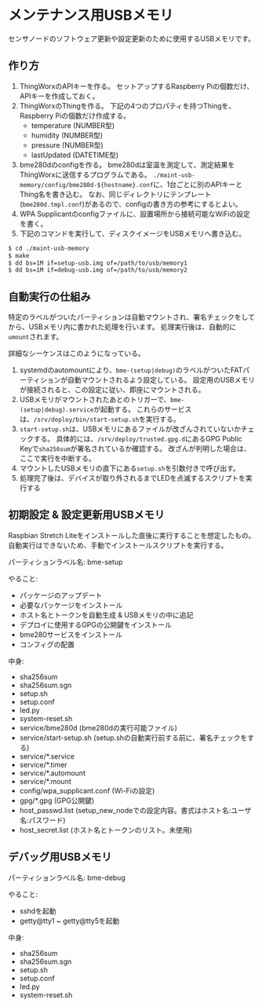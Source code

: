 # メンテナンス用USBメモリ
センサノードのソフトウェア更新や設定更新のために使用するUSBメモリです。


## 作り方
1. ThingWorxのAPIキーを作る。
   セットアップするRaspberry Piの個数だけ、APIキーを作成しておく。
2. ThingWorxのThingを作る。
   下記の4つのプロパティを持つThingを、Raspberry Piの個数だけ作成する。
   * temperature (NUMBER型)
   * humidity (NUMBER型)
   * pressure (NUMBER型)
   * lastUpdated (DATETIME型)
2. bme280dのconfigを作る。
   bme280dは室温を測定して、測定結果をThingWorxに送信するプログラムである。
   `./maint-usb-memory/config/bme280d-${hostname}.conf`に、1台ごとに別のAPIキーとThing名を書き込む。
   なお、同じディレクトリにテンプレート(`bme280d.tmpl.conf`)があるので、configの書き方の参考にするとよい。
3. WPA Supplicantのconfigファイルに、設置場所から接続可能なWiFiの設定を書く。
4. 下記のコマンドを実行して、ディスクイメージをUSBメモリへ書き込む。
```bash
$ cd ./maint-usb-memory
$ make
$ dd bs=1M if=setup-usb.img of=/path/to/usb/memory1
$ dd bs=1M if=debug-usb.img of=/path/to/usb/memory2
```

## 自動実行の仕組み
特定のラベルがついたパーティションは自動マウントされ、署名チェックをしてから、USBメモリ内に書かれた処理を行います。
処理実行後は、自動的に`umount`されます。

詳細なシーケンスはこのようになっている。

1. systemdのautomountにより、`bme-(setup|debug)`のラベルがついたFATパーティションが自動マウントされるよう設定している。
   設定用のUSBメモリが接続されると、この設定に従い、即座にマウントされる。
2. USBメモリがマウントされたあとのトリガーで、`bme-(setup|debug).service`が起動する。
   これらのサービスは、`/srv/deploy/bin/start-setup.sh`を実行する。
3. `start-setup.sh`は、USBメモリにあるファイルが改ざんされていないかチェックする。
   具体的には、`/srv/deploy/trusted.gpg.d`にあるGPG Public Keyで`sha256sum`が署名されているか確認する。
   改ざんが判明した場合は、ここで実行を中断する。
4. マウントしたUSBメモリの直下にある`setup.sh`を引数付きで呼び出す。
5. 処理完了後は、デバイスが取り外されるまでLEDを点滅するスクリプトを実行する
   
   
## 初期設定 & 設定更新用USBメモリ
Raspbian Stretch Liteをインストールした直後に実行することを想定したもの。
自動実行はできないため、手動でインストールスクリプトを実行する。

パーティションラベル名: bme-setup

やること:
- パッケージのアップデート
- 必要なパッケージをインストール
- ホスト名とトークンを自動生成 & USBメモリの中に追記
- デプロイに使用するGPGの公開鍵をインストール
- bme280サービスをインストール
- コンフィグの配置

中身:
- sha256sum
- sha256sum.sgn
- setup.sh
- setup.conf
- led.py
- system-reset.sh
- service/bme280d  (bme280dの実行可能ファイル)
- service/start-setup.sh  (setup.shの自動実行前する前に、署名チェックをする)
- service/*.service
- service/*.timer
- service/*.automount
- service/*.mount
- config/wpa_supplicant.conf  (Wi-Fiの設定)
- gpg/*.gpg  (GPG公開鍵) 
- host_passwd.list  (setup_new_nodeでの設定内容。書式はホスト名:ユーザ名:パスワード)
- host_secret.list  (ホスト名とトークンのリスト。未使用)


## デバッグ用USBメモリ
パーティションラベル名: bme-debug

やること:
- sshdを起動
- getty@tty1 ~ getty@tty5を起動

中身:
- sha256sum
- sha256sum.sgn
- setup.sh
- setup.conf
- led.py
- system-reset.sh
